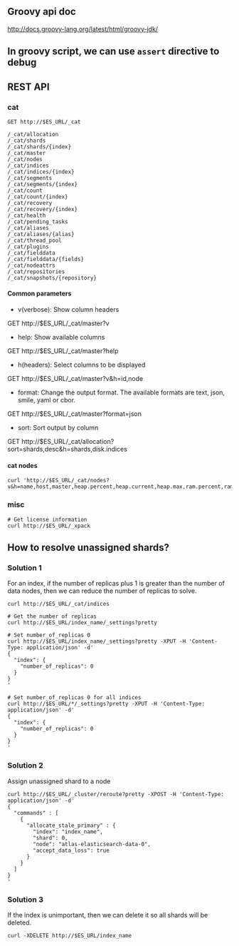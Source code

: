 ## Groovy api doc

http://docs.groovy-lang.org/latest/html/groovy-jdk/

## In groovy script, we can use `assert` directive to debug

## REST API

### cat

```
GET http://$ES_URL/_cat

/_cat/allocation
/_cat/shards
/_cat/shards/{index}
/_cat/master
/_cat/nodes
/_cat/indices
/_cat/indices/{index}
/_cat/segments
/_cat/segments/{index}
/_cat/count
/_cat/count/{index}
/_cat/recovery
/_cat/recovery/{index}
/_cat/health
/_cat/pending_tasks
/_cat/aliases
/_cat/aliases/{alias}
/_cat/thread_pool
/_cat/plugins
/_cat/fielddata
/_cat/fielddata/{fields}
/_cat/nodeattrs
/_cat/repositories
/_cat/snapshots/{repository}
```

#### Common parameters

* v(verbose): Show column headers

GET http://$ES_URL/_cat/master?v

* help: Show available columns

GET http://$ES_URL/_cat/master?help

* h(headers): Select columns to be displayed

GET http://$ES_URL/_cat/master?v&h=id,node

* format: Change the output format. The available formats are text, json, smile, yaml or cbor.

GET http://$ES_URL/_cat/master?format=json

* sort: Sort output by column

GET http://$ES_URL/_cat/allocation?sort=shards,desc&h=shards,disk.indices

#### cat nodes

```
curl 'http://$ES_URL/_cat/nodes?v&h=name,host,master,heap.percent,heap.current,heap.max,ram.percent,ram.current,ram.max'
```

### misc

```
# Get license information
curl http://$ES_URL/_xpack
```

## How to resolve unassigned shards?

### Solution 1

For an index, if the number of replicas plus 1 is greater than the number of data nodes, then we can reduce the number of replicas to solve.

```
curl http://$ES_URL/_cat/indices

# Get the number of replicas
curl http://$ES_URL/index_name/_settings?pretty

# Set number_of_replicas 0
curl http://$ES_URL/index_name/_settings?pretty -XPUT -H 'Content-Type: application/json' -d'
{
  "index": {
    "number_of_replicas": 0
  }
}
'

# Set number_of_replicas 0 for all indices
curl http://$ES_URL/*/_settings?pretty -XPUT -H 'Content-Type: application/json' -d'
{
  "index": {
    "number_of_replicas": 0
  }
}
'
```

### Solution 2

Assign unassigned shard to a node

```
curl http://$ES_URL/_cluster/reroute?pretty -XPOST -H 'Content-Type: application/json' -d'
{
  "commands" : [
    {
      "allocate_stale_primary" : {
        "index": "index_name",
        "shard": 0,
        "node": "atlas-elasticsearch-data-0",
        "accept_data_loss": true
      }
    }
  ]
}
'
```

### Solution 3

If the index is unimportant, then we can delete it so all shards will be deleted.

```
curl -XDELETE http://$ES_URL/index_name
```
